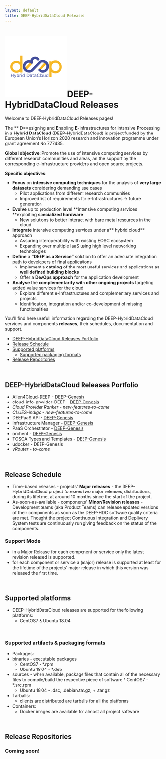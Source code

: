 ```yaml
---
layout: default
title: DEEP-HybridDataCloud Releases
---
```


# ![DEEP](img/deep.png)DEEP-HybridDataCloud Releases

Welcome to DEEP-HybridDataCloud Releases pages!

The ** D**esigning and **E**nabling **E**-infrastructures for intensive **P**rocessing in a **Hybrid DataCloud** (DEEP-HybridDataCloud) is project funded by the European Union’s Horizon 2020 research and innovation programme under grant agreement No 777435. 
 
**Global objective**: Promote the use of intensive computing services by different research communities and areas, an the support by the corresponding e-Infrastructure providers and open source projects.

**Specific objectives**:

* **Focus** on **intensive computing techniques** for the analysis of **very large datasets** considering demanding use cases
	* Pilot applications from different research communities
	* Improved list of requirements for e-Infrastructures → future generation
* **Evolve** up to production level **intensive computing services **exploiting **specialized hardware**
	* New solutions to better interact with bare metal resources in the cloud
* **Integrate** intensive computing services under a** hybrid cloud** approach
	* Assuring interoperability with existing EOSC ecosystem
	* Expanding over multiple IaaS using high level networking technologies
* **Define** a **“DEEP as a Service”** solution to offer an adequate integration path to developers of final applications
	* Implement a **catalog** of the most useful services and applications as **well defined building blocks**
	* Offer a **DevOps approach** for the application development
* **Analyse** the **complementarity with other ongoing projects** targeting added value services for the cloud
	* Explore different e-Infrastructures and complementary services and projects
	* Identification, integration and/or co-development of missing functionalities

You'll find here usefull information regarding the DEEP-HybridDataCloud services and components **releases**, their schedules, documentation and support.

* [DEEP-HybridDataCloud Releases Portfolio](#portfolio)
* [Release Schedule](#relsched)
* [Supported platforms](#supportedplatf)
   * [Supported packaging formats](#relcontent)
* [Release Repositories](#releaserepos)

<a name="portfolio">&nbsp;</a>
## DEEP-HybridDataCloud Releases Portfolio

* Alien4Cloud-DEEP - [DEEP-Genesis](deep-genesis/a4c-deep/ "A4C - DEEP v. 1.1-r0")
* cloud-info-provider-DEEP - [DEEP-Genesis](deep-genesis/cip-deep/ "CLoudInfoProvider - DEEP v. 0.10.4")
* *Cloud Provider Ranker - new-features-to-come*
* *CLUES-indigo - new-features-to-come*
* DEEPaaS API - [DEEP-Genesis](deep-genesis/daas/ "DEEPaaS API v. 0.1.0")
* Infrastructure Manager - [DEEP-Genesis](deep-genesis/im/ "IM v. 1.7.5")
* PaaS Orchestrator - [DEEP-Genesis](deep-genesis/paas-orchestrator/ "PaaS Orchestrator v. 2.1.1-FINAL")
* orchent - [DEEP-Genesis](deep-genesis/orchent/ "A4C - DEEP v. 1.1-r0")
* TOSCA Types and Templates - [DEEP-Genesis](deep-genesis/ttt/ "TOSCA types & templates v. 3.0.0")
* udocker - [DEEP-Genesis](deep-genesis/udocker/ "udocker v. 1.1.3")
* *vRouter - to-come*

       

<a name="relsched">&nbsp;</a>
## Release Schedule
* Time-based releases - projects' **Major releases** - the DEEP-HybridDataCloud project foresees two major releases, distributions, during its lifetime, at around 10 months since the start of the project. 
* As-soon-as-available - components' **Minor/Revision releases** - Development teams (aka Product Teams) can release updated versions of their components as soon as the DEEP-HDC software quality criteria are met. Thought the project Continuous Integration and Deplivery System tests are continuously run giving feedback on the status of the components.

### Support Model
 * in a Major Release for each component or service only the latest revision released is supported.
 * for each component or service a (major) release is supported at least for the lifetime of the projects' major release in which this version was released the first time.

<a name="supportedplatf">&nbsp;</a>
## Supported platforms

 * DEEP-HybridDataCloud releases are supported for the following platforms:
    * CentOS7 & Ubuntu 18.04 

<a name="relcontent">&nbsp;</a>
### Supported artifacts & packaging formats
 * Packages:
  * binaries - executable packages
    * CentOS7 - *.rpm
    * Ubuntu 18.04 - *.deb
  * sources - when available, package files that contain all of the necessary files to compile/build the respective piece of software
		* CentOS7 - *.src.rpm
    * Ubuntu 18.04 - .dsc, .debian.tar.gz, + .tar.gz
  * Tarballs:
    * clients are distributed are tarballs for all the platforms   
 * Containers:
    * Docker images are available for almost all project software

<a name="releaserepos">&nbsp;</a>
## Release Repositories

<h3><font style="color="#FC0813"">Coming soon!</font></h3>
